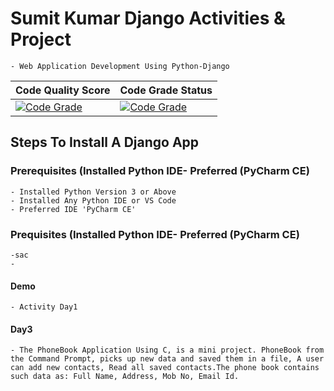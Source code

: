 # Sumit Kumar Django Activities & Project

    - Web Application Development Using Python-Django

| Code Quality Score                                                                    | Code Grade Status                                                                      |
| ------------------------------------------------------------------------------------- | -------------------------------------------------------------------------------------- |
| [![Code Grade](https://api.codiga.io/project/32393/score/svg)](https://www.codiga.io) | [![Code Grade](https://api.codiga.io/project/32393/status/svg)](https://www.codiga.io) |

## **Steps To Install A Django App**

### **Prerequisites (Installed Python IDE- Preferred (PyCharm CE)**

    - Installed Python Version 3 or Above
    - Installed Any Python IDE or VS Code
    - Preferred IDE 'PyCharm CE'

### **Prequisites (Installed Python IDE- Preferred (PyCharm CE)**

    -sac
    -

#### **Demo**

    - Activity Day1

#### **Day3**

    - The PhoneBook Application Using C, is a mini project. PhoneBook from the Command Prompt, picks up new data and saved them in a file, A user can add new contacts, Read all saved contacts.The phone book contains such data as: Full Name, Address, Mob No, Email Id.
